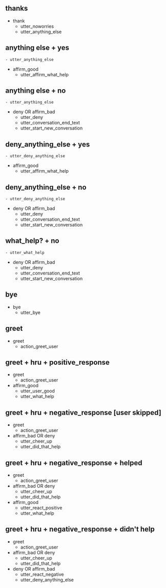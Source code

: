 ## thanks
* thank
    - utter_noworries
    - utter_anything_else
    
## anything else + yes
    - utter_anything_else
* affirm_good
    - utter_affirm_what_help    

## anything else + no
    - utter_anything_else
* deny OR affirm_bad
    - utter_deny
    - utter_conversation_end_text
    - utter_start_new_conversation

## deny_anything_else + yes
    - utter_deny_anything_else
* affirm_good
    - utter_affirm_what_help    

## deny_anything_else + no
    - utter_deny_anything_else
* deny OR affirm_bad
    - utter_deny
    - utter_conversation_end_text
    - utter_start_new_conversation

## what_help? + no 
    - utter_what_help
* deny OR affirm_bad
    - utter_deny
    - utter_conversation_end_text
    - utter_start_new_conversation

## bye
* bye
    - utter_bye
    
## greet
* greet
    - action_greet_user

## greet + hru + positive_response
* greet
    - action_greet_user
* affirm_good
    - utter_user_good
    - utter_what_help

## greet + hru + negative_response [user skipped]
* greet
    - action_greet_user
* affirm_bad OR deny
    - utter_cheer_up
    - utter_did_that_help

## greet + hru + negative_response + helped
* greet
    - action_greet_user
* affirm_bad OR deny
    - utter_cheer_up
    - utter_did_that_help
* affirm_good
    - utter_react_positive    
    - utter_what_help

## greet + hru + negative_response + didn't help
* greet
    - action_greet_user
* affirm_bad OR deny
    - utter_cheer_up
    - utter_did_that_help
* deny OR affirm_bad
    - utter_react_negative    
    - utter_deny_anything_else